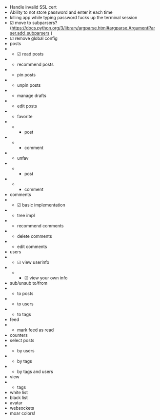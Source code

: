 * Handle invalid SSL cert
* Ability to not store password and enter it each time
* killing app while typing password fucks up the terminal session
* ☑ move to subparsers? (https://docs.python.org/3/library/argparse.html#argparse.ArgumentParser.add_subparsers )
* ☑ remove global config
* posts
* * ☑ read posts
* * recommend posts
* * pin posts
* * unpin posts
* * manage drafts
* * edit posts
* * favorite
* * * post
* * * comment
* * unfav
* * * post
* * * comment
* comments
* * ☑ basic implementation
* * tree impl
* * recommend comments
* * delete comments
* * edit comments
* users
* * ☑ view userinfo
* * * ☑ view your own info
* sub/unsub to/from
* * to posts
* * to users
* * to tags
* feed
* * mark feed as read
* counters
* select posts
* * by users
* * by tags
* * by tags and users
* view
* * tags
* white list
* black list
* avatar
* websockets
* moar colors!
